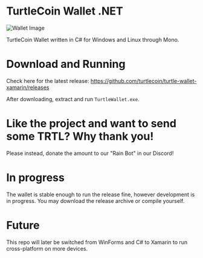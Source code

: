 # TurtleCoin Wallet .NET

![Wallet Image](./tw_gh.png)

TurtleCoin Wallet written in C# for Windows and Linux through Mono.

# Download and Running

Check here for the latest release: 
https://github.com/turtlecoin/turtle-wallet-xamarin/releases

After downloading, extract and run `TurtleWallet.exe`.

# Like the project and want to send some TRTL? Why thank you!
Please instead, donate the amount to our "Rain Bot" in our Discord!

# In progress

The wallet is stable enough to run the release fine, however development is in progress. You may download the release archive or compile yourself.

# Future

This repo will later be switched from WinForms and C# to Xamarin to run cross-platform on more devices.
